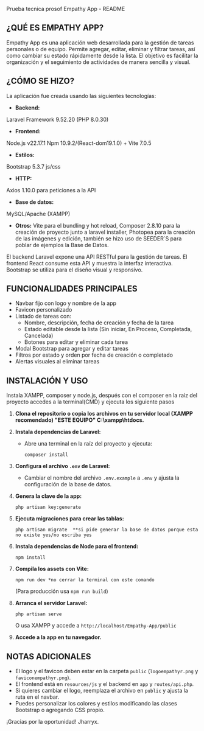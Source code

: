 
Prueba tecnica prosof
Empathy App - README


¿QUÉ ES EMPATHY APP?
----------------------------------------
Empathy App es una aplicación web desarrollada para la gestión de tareas personales o de equipo. Permite agregar, editar, eliminar y filtrar tareas, así como cambiar su estado rápidamente desde la lista. El objetivo es facilitar la organización y el seguimiento de actividades de manera sencilla y visual.


¿CÓMO SE HIZO?
----------------------------------------
La aplicación fue creada usando las siguientes tecnologías:

- **Backend:**

 Laravel Framework 9.52.20 (PHP 8.0.30)

- **Frontend:**

 Node.js v22.17.1 Npm 10.9.2/(React-dom19.1.0) + Vite 7.0.5

- **Estilos:** 

 Bootstrap 5.3.7 js/css

- **HTTP:**
 
 Axios 1.10.0 para peticiones a la API

- **Base de datos:**

 MySQL/Apache (XAMPP)

- **Otros:**
 Vite para el bundling y hot reload, Composer 2.8.10 para la creación de proyecto junto a laravel installer, Photopea para la creación de las imágenes y edición, también se hizo uso de SEEDER´S para poblar de ejemplos la Base de Datos.


El backend Laravel expone una API RESTful para la gestión de tareas. El frontend React consume esta API y muestra la interfaz interactiva. Bootstrap se utiliza para el diseño visual y responsivo.


FUNCIONALIDADES PRINCIPALES
----------------------------------------
- Navbar fijo con logo y nombre de la app
- Favicon personalizado
- Listado de tareas con:
    - Nombre, descripción, fecha de creación y fecha de la tarea
    - Estado editable desde la lista (Sin iniciar, En Proceso, Completada, Cancelada)
    - Botones para editar y eliminar cada tarea
- Modal Bootstrap para agregar y editar tareas
- Filtros por estado y orden por fecha de creación o completado
- Alertas visuales al eliminar tareas


INSTALACIÓN Y USO
----------------------------------------

Instala XAMPP, composer y node.js, después con el composer en la raiz del proyecto accedes a la terminal(CMD) y ejecuta los siguiente pasos

1. **Clona el repositorio o copia los archivos en tu servidor local (XAMPP recomendado) "ESTE EQUIPO" C:\xampp\htdocs.**

2. **Instala dependencias de Laravel:**
   - Abre una terminal en la raíz del proyecto y ejecuta:
     ```
     composer install
     ```

3. **Configura el archivo `.env` de Laravel:**
   - Cambiar el nombre del archivo `.env.example` a `.env` y ajusta la configuración de la base de datos.

4. **Genera la clave de la app:**
   ```
   php artisan key:generate
   ```

5. **Ejecuta migraciones para crear las tablas:**
   ```
   php artisan migrate  **si pide generar la base de datos porque esta no existe yes/no escriba yes 
   ```

6. **Instala dependencias de Node para el frontend:**
     ```
     npm install
     ```

7. **Compila los assets con Vite:**
   ```
   npm run dev *no cerrar la terminal con este comando
   ```
   (Para producción usa `npm run build`)

8. **Arranca el servidor Laravel:**
   ```
   php artisan serve
   ```
   O usa XAMPP y accede a `http://localhost/Empathy-App/public`

9. **Accede a la app en tu navegador.**


NOTAS ADICIONALES
----------------------------------------
- El logo y el favicon deben estar en la carpeta `public` (`logoempathyr.png` y `faviconempathyr.png`).
- El frontend está en `resources/js` y el backend en `app` y `routes/api.php`.
- Si quieres cambiar el logo, reemplaza el archivo en `public` y ajusta la ruta en el navbar.
- Puedes personalizar los colores y estilos modificando las clases Bootstrap o agregando CSS propio.



¡Gracias por la oportunidad!
Jharryx.

